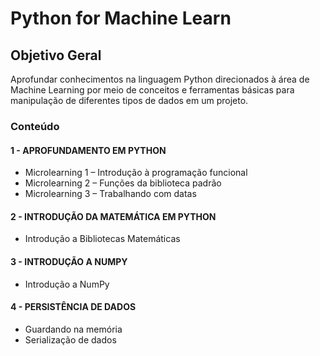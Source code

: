 # Python for Machine Learn

## Objetivo Geral

Aprofundar conhecimentos na linguagem Python direcionados à área de Machine Learning por meio de conceitos e ferramentas básicas para manipulação de diferentes tipos de dados em um projeto.

### Conteúdo

#### 1 - APROFUNDAMENTO EM PYTHON
* Microlearning 1 – Introdução à programação funcional
* Microlearning 2 – Funções da biblioteca padrão
* Microlearning 3 – Trabalhando com datas

#### 2 - INTRODUÇÃO DA MATEMÁTICA EM PYTHON
* Introdução a Bibliotecas Matemáticas

#### 3 - INTRODUÇÃO A NUMPY
* Introdução a NumPy

#### 4 - PERSISTÊNCIA DE DADOS
* Guardando na memória
* Serialização de dados